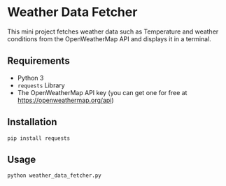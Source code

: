 # Weather Data Fetcher

This mini project fetches weather data such as Temperature and weather conditions from the OpenWeatherMap API and displays it in a terminal.

## Requirements

* Python 3
* ```requests``` Library
* The OpenWeatherMap API key (you can get one for free at https://openweathermap.org/api)

## Installation

```pip install requests```


## Usage

```python weather_data_fetcher.py```
